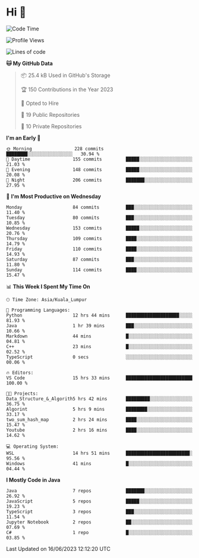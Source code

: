 <h1>Hi 👋</h1>

<!--START_SECTION:waka-->
![Code Time](http://img.shields.io/badge/Code%20Time-234%20hrs%2055%20mins-blue)

![Profile Views](http://img.shields.io/badge/Profile%20Views-25-blue)

![Lines of code](https://img.shields.io/badge/From%20Hello%20World%20I%27ve%20Written-650.1%20thousand%20lines%20of%20code-blue)

**🐱 My GitHub Data** 

> 📦 25.4 kB Used in GitHub's Storage 
 > 
> 🏆 150 Contributions in the Year 2023
 > 
> 💼 Opted to Hire
 > 
> 📜 19 Public Repositories 
 > 
> 🔑 10 Private Repositories 
 > 
**I'm an Early 🐤** 

```text
🌞 Morning                228 commits         ████████░░░░░░░░░░░░░░░░░   30.94 % 
🌆 Daytime                155 commits         █████░░░░░░░░░░░░░░░░░░░░   21.03 % 
🌃 Evening                148 commits         █████░░░░░░░░░░░░░░░░░░░░   20.08 % 
🌙 Night                  206 commits         ███████░░░░░░░░░░░░░░░░░░   27.95 % 
```
📅 **I'm Most Productive on Wednesday** 

```text
Monday                   84 commits          ███░░░░░░░░░░░░░░░░░░░░░░   11.40 % 
Tuesday                  80 commits          ███░░░░░░░░░░░░░░░░░░░░░░   10.85 % 
Wednesday                153 commits         █████░░░░░░░░░░░░░░░░░░░░   20.76 % 
Thursday                 109 commits         ████░░░░░░░░░░░░░░░░░░░░░   14.79 % 
Friday                   110 commits         ████░░░░░░░░░░░░░░░░░░░░░   14.93 % 
Saturday                 87 commits          ███░░░░░░░░░░░░░░░░░░░░░░   11.80 % 
Sunday                   114 commits         ████░░░░░░░░░░░░░░░░░░░░░   15.47 % 
```


📊 **This Week I Spent My Time On** 

```text
🕑︎ Time Zone: Asia/Kuala_Lumpur

💬 Programming Languages: 
Python                   12 hrs 44 mins      ████████████████████░░░░░   81.93 % 
Java                     1 hr 39 mins        ███░░░░░░░░░░░░░░░░░░░░░░   10.66 % 
Markdown                 44 mins             █░░░░░░░░░░░░░░░░░░░░░░░░   04.81 % 
C++                      23 mins             █░░░░░░░░░░░░░░░░░░░░░░░░   02.52 % 
TypeScript               0 secs              ░░░░░░░░░░░░░░░░░░░░░░░░░   00.06 % 

🔥 Editors: 
VS Code                  15 hrs 33 mins      █████████████████████████   100.00 % 

🐱‍💻 Projects: 
Data_Structure_&_Algorith5 hrs 42 mins       █████████░░░░░░░░░░░░░░░░   36.75 % 
Algorint                 5 hrs 9 mins        ████████░░░░░░░░░░░░░░░░░   33.17 % 
two_sum_hash_map         2 hrs 24 mins       ████░░░░░░░░░░░░░░░░░░░░░   15.47 % 
Youtube                  2 hrs 16 mins       ████░░░░░░░░░░░░░░░░░░░░░   14.62 % 

💻 Operating System: 
WSL                      14 hrs 51 mins      ████████████████████████░   95.56 % 
Windows                  41 mins             █░░░░░░░░░░░░░░░░░░░░░░░░   04.44 % 
```

**I Mostly Code in Java** 

```text
Java                     7 repos             ███████░░░░░░░░░░░░░░░░░░   26.92 % 
JavaScript               5 repos             █████░░░░░░░░░░░░░░░░░░░░   19.23 % 
TypeScript               3 repos             ███░░░░░░░░░░░░░░░░░░░░░░   11.54 % 
Jupyter Notebook         2 repos             ██░░░░░░░░░░░░░░░░░░░░░░░   07.69 % 
C#                       1 repo              █░░░░░░░░░░░░░░░░░░░░░░░░   03.85 % 
```




 Last Updated on 16/06/2023 12:12:20 UTC
<!--END_SECTION:waka-->
